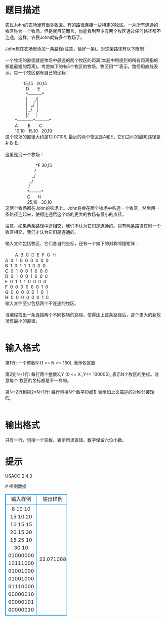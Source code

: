 # 

 
 # 题目描述 
<p>农民John的农场里有很多牧区。有的路径连接一些特定的牧区。一片所有连通的牧区称为一个牧场。但是就目前而言，你能看到至少有两个牧区通过任何路径都不连通。这样，农民John就有多个牧场了。&nbsp;<br />
<br />
John想在农场里添加一条路径(注意，恰好一条)。对这条路径有以下限制：&nbsp;<br />
<br />
一个牧场的直径就是牧场中最远的两个牧区的距离(本题中所提到的所有距离指的都是最短的距离)。考虑如下的有5个牧区的牧场，牧区用&ldquo;*&rdquo;表示，路径用直线表示。每一个牧区都有自己的坐标：&nbsp;<br />
<br />
&nbsp;&nbsp;&nbsp;&nbsp;&nbsp;&nbsp;&nbsp;&nbsp;&nbsp;&nbsp;&nbsp;&nbsp;&nbsp;&nbsp;&nbsp;15,15&nbsp;&nbsp;&nbsp;20,15<br />
&nbsp;&nbsp;&nbsp;&nbsp;&nbsp;&nbsp;&nbsp;&nbsp;&nbsp;&nbsp;&nbsp;&nbsp;&nbsp;&nbsp;&nbsp;&nbsp;&nbsp;D&nbsp;&nbsp;&nbsp;&nbsp;&nbsp;&nbsp;&nbsp;E<br />
&nbsp;&nbsp;&nbsp;&nbsp;&nbsp;&nbsp;&nbsp;&nbsp;&nbsp;&nbsp;&nbsp;&nbsp;&nbsp;&nbsp;&nbsp;&nbsp;&nbsp;*-------*<br />
&nbsp;&nbsp;&nbsp;&nbsp;&nbsp;&nbsp;&nbsp;&nbsp;&nbsp;&nbsp;&nbsp;&nbsp;&nbsp;&nbsp;&nbsp;&nbsp;&nbsp;|&nbsp;&nbsp;&nbsp;&nbsp;&nbsp;_/|<br />
&nbsp;&nbsp;&nbsp;&nbsp;&nbsp;&nbsp;&nbsp;&nbsp;&nbsp;&nbsp;&nbsp;&nbsp;&nbsp;&nbsp;&nbsp;&nbsp;&nbsp;|&nbsp;&nbsp;&nbsp;_/&nbsp;&nbsp;|<br />
&nbsp;&nbsp;&nbsp;&nbsp;&nbsp;&nbsp;&nbsp;&nbsp;&nbsp;&nbsp;&nbsp;&nbsp;&nbsp;&nbsp;&nbsp;&nbsp;&nbsp;|&nbsp;_/&nbsp;&nbsp;&nbsp;&nbsp;|<br />
&nbsp;&nbsp;&nbsp;&nbsp;&nbsp;&nbsp;&nbsp;&nbsp;&nbsp;&nbsp;&nbsp;&nbsp;&nbsp;&nbsp;&nbsp;&nbsp;&nbsp;|/&nbsp;&nbsp;&nbsp;&nbsp;&nbsp;&nbsp;|<br />
&nbsp;&nbsp;&nbsp;&nbsp;&nbsp;&nbsp;&nbsp;&nbsp;*--------*-------*<br />
&nbsp;&nbsp;&nbsp;&nbsp;&nbsp;&nbsp;&nbsp;&nbsp;A&nbsp;&nbsp;&nbsp;&nbsp;&nbsp;&nbsp;&nbsp;&nbsp;B&nbsp;&nbsp;&nbsp;&nbsp;&nbsp;&nbsp;&nbsp;C<br />
&nbsp;&nbsp;&nbsp;&nbsp;&nbsp;&nbsp;&nbsp;&nbsp;10,10&nbsp;&nbsp;&nbsp;15,10&nbsp;&nbsp;&nbsp;20,10<br />
这个牧场的直径大约是12.07106,&nbsp;最远的两个牧区是A和E，它们之间的最短路径是A-B-E。&nbsp;<br />
<br />
这里是另一个牧场：&nbsp;<br />
<br />
&nbsp;&nbsp;&nbsp;&nbsp;&nbsp;&nbsp;&nbsp;&nbsp;&nbsp;&nbsp;&nbsp;&nbsp;&nbsp;&nbsp;&nbsp;&nbsp;&nbsp;&nbsp;&nbsp;&nbsp;&nbsp;&nbsp;&nbsp;&nbsp;&nbsp;*F&nbsp;30,15<br />
&nbsp;&nbsp;&nbsp;&nbsp;&nbsp;&nbsp;&nbsp;&nbsp;&nbsp;&nbsp;&nbsp;&nbsp;&nbsp;&nbsp;&nbsp;&nbsp;&nbsp;&nbsp;&nbsp;&nbsp;&nbsp;&nbsp;&nbsp;&nbsp;/&nbsp;<br />
&nbsp;&nbsp;&nbsp;&nbsp;&nbsp;&nbsp;&nbsp;&nbsp;&nbsp;&nbsp;&nbsp;&nbsp;&nbsp;&nbsp;&nbsp;&nbsp;&nbsp;&nbsp;&nbsp;&nbsp;&nbsp;&nbsp;_/&nbsp;&nbsp;<br />
&nbsp;&nbsp;&nbsp;&nbsp;&nbsp;&nbsp;&nbsp;&nbsp;&nbsp;&nbsp;&nbsp;&nbsp;&nbsp;&nbsp;&nbsp;&nbsp;&nbsp;&nbsp;&nbsp;&nbsp;_/&nbsp;&nbsp;&nbsp;&nbsp;<br />
&nbsp;&nbsp;&nbsp;&nbsp;&nbsp;&nbsp;&nbsp;&nbsp;&nbsp;&nbsp;&nbsp;&nbsp;&nbsp;&nbsp;&nbsp;&nbsp;&nbsp;&nbsp;&nbsp;/&nbsp;&nbsp;&nbsp;&nbsp;&nbsp;&nbsp;<br />
&nbsp;&nbsp;&nbsp;&nbsp;&nbsp;&nbsp;&nbsp;&nbsp;&nbsp;&nbsp;&nbsp;&nbsp;&nbsp;&nbsp;&nbsp;&nbsp;&nbsp;&nbsp;*------*&nbsp;<br />
&nbsp;&nbsp;&nbsp;&nbsp;&nbsp;&nbsp;&nbsp;&nbsp;&nbsp;&nbsp;&nbsp;&nbsp;&nbsp;&nbsp;&nbsp;&nbsp;&nbsp;&nbsp;G&nbsp;&nbsp;&nbsp;&nbsp;&nbsp;&nbsp;H<br />
&nbsp;&nbsp;&nbsp;&nbsp;&nbsp;&nbsp;&nbsp;&nbsp;&nbsp;&nbsp;&nbsp;&nbsp;&nbsp;&nbsp;&nbsp;&nbsp;&nbsp;&nbsp;25,10&nbsp;&nbsp;&nbsp;30,10<br />
这两个牧场都在John的农场上。John将会在两个牧场中各选一个牧区，然后用一条路径连起来，使得连通后这个新的更大的牧场有最小的直径。&nbsp;<br />
<br />
注意，如果两条路径中途相交，我们不认为它们是连通的。只有两条路径在同一个牧区相交，我们才认为它们是连通的。&nbsp;<br />
<br />
输入文件包括牧区、它们各自的坐标，还有一个如下的对称邻接矩阵：&nbsp;<br />
<br />
　　&nbsp;A&nbsp;&nbsp;B&nbsp;&nbsp;C&nbsp;&nbsp;D&nbsp;&nbsp;E&nbsp;&nbsp;F&nbsp;&nbsp;G&nbsp;&nbsp;H&nbsp;<br />
A&nbsp;&nbsp;0&nbsp;&nbsp;1&nbsp;&nbsp;0&nbsp;&nbsp;0&nbsp;&nbsp;0&nbsp;&nbsp;0&nbsp;&nbsp;0&nbsp;&nbsp;0<br />
B&nbsp;&nbsp;1&nbsp;&nbsp;0&nbsp;&nbsp;1&nbsp;&nbsp;1&nbsp;&nbsp;1&nbsp;&nbsp;0&nbsp;&nbsp;0&nbsp;&nbsp;0<br />
C&nbsp;&nbsp;0&nbsp;&nbsp;1&nbsp;&nbsp;0&nbsp;&nbsp;0&nbsp;&nbsp;1&nbsp;&nbsp;0&nbsp;&nbsp;0&nbsp;&nbsp;0<br />
D&nbsp;&nbsp;0&nbsp;&nbsp;1&nbsp;&nbsp;0&nbsp;&nbsp;0&nbsp;&nbsp;1&nbsp;&nbsp;0&nbsp;&nbsp;0&nbsp;&nbsp;0<br />
E&nbsp;&nbsp;0&nbsp;&nbsp;1&nbsp;&nbsp;1&nbsp;&nbsp;1&nbsp;&nbsp;0&nbsp;&nbsp;0&nbsp;&nbsp;0&nbsp;&nbsp;0<br />
F&nbsp;&nbsp;0&nbsp;&nbsp;0&nbsp;&nbsp;0&nbsp;&nbsp;0&nbsp;&nbsp;0&nbsp;&nbsp;0&nbsp;&nbsp;1&nbsp;&nbsp;0<br />
G&nbsp;&nbsp;0&nbsp;&nbsp;0&nbsp;&nbsp;0&nbsp;&nbsp;0&nbsp;&nbsp;0&nbsp;&nbsp;1&nbsp;&nbsp;0&nbsp;&nbsp;1<br />
H&nbsp;&nbsp;0&nbsp;&nbsp;0&nbsp;&nbsp;0&nbsp;&nbsp;0&nbsp;&nbsp;0&nbsp;&nbsp;0&nbsp;&nbsp;1&nbsp;&nbsp;0<br />
输入文件至少包括两个不连通的牧区。&nbsp;<br />
<br />
请编程找出一条连接两个不同牧场的路径，使得连上这条路径后，这个更大的新牧场有最小的直径。&nbsp;<br />
&nbsp;</p> 

 
 # 输入格式 
<p>第1行:&nbsp;一个整数N&nbsp;(1&nbsp;&lt;=&nbsp;N&nbsp;&lt;=&nbsp;150),&nbsp;表示牧区数&nbsp;<br />
<br />
第2到N+1行:&nbsp;每行两个整数X,Y&nbsp;(0&nbsp;&lt;=&nbsp;X&nbsp;,Y&lt;=&nbsp;100000),&nbsp;表示N个牧区的坐标。注意每个&nbsp;牧区的坐标都是不一样的。&nbsp;<br />
<br />
第N+2行到第2*N+1行:&nbsp;每行包括N个数字(0或1)&nbsp;表示如上文描述的对称邻接矩阵。&nbsp;<br />
&nbsp;</p> 

 
 # 输出格式 
<p>只有一行，包括一个实数，表示所求直径。数字保留六位小数。&nbsp;</p> 

 
 # 提示 
<p>USACO&nbsp;2.4.3</p> 
# 样例数据
<style>
        table,table tr th, table tr td { border:1px solid #0094ff; }
        table { width: 200px; min-height: 25px; line-height: 25px; text-align: center; border-collapse: collapse;}   
    </style>
<table>
	<tr>
		<td>输入样例</td>
		<td>输出样例</td>
	</tr>
<tr><td>8
10 10
15 10
20 10
15 15
20 15
30 15
25 10
30 10
01000000
10111000
01001000
01001000
01110000
00000010
00000101
00000010
</td><td>22.071068
</td></tr></table>
